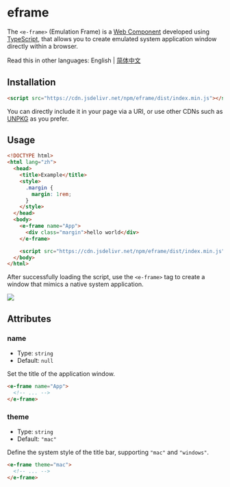 # eframe

The `<e-frame>` (Emulation Frame) is a [Web Component](https://developer.mozilla.org/en-US/docs/Web/API/Web_components) developed using [TypeScript](https://www.typescriptlang.org/), that allows you to create emulated system application window directly within a browser.

Read this in other languages: English | [简体中文](README.zh.md)

## Installation

```html
<script src="https://cdn.jsdelivr.net/npm/eframe/dist/index.min.js"></script>
```

You can directly include it in your page via a URI, or use other CDNs such as [UNPKG](https://unpkg.com/) as you prefer.

## Usage

```html
<!DOCTYPE html>
<html lang="zh">
  <head>
    <title>Example</title>
    <style>
      .margin {
        margin: 1rem;
      }
    </style>
  </head>
  <body>
    <e-frame name="App">
      <div class="margin">hello world</div>
    </e-frame>

    <script src="https://cdn.jsdelivr.net/npm/eframe/dist/index.min.js"></script>
  </body>
</html>
```

After successfully loading the script, use the `<e-frame>` tag to create a window that mimics a native system application.

![](https://cdn.sa.net/2024/12/13/3MxQXPkBVqobuyw.png)

## Attributes

### name

- Type: `string`
- Default: `null`

Set the title of the application window.

```html
<e-frame name="App">
  <!-- ... -->
</e-frame>
```

### theme

- Type: `string`
- Default: `"mac"`

Define the system style of the title bar, supporting `"mac"` and `"windows"`.

```html
<e-frame theme="mac">
  <!-- ... -->
</e-frame>
```
